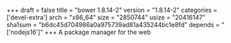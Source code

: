 +++
draft = false
title = "bower 1.8.14-2"
version = "1.8.14-2"
categories = ['devel-extra']
arch = "x86_64"
size = "2850744"
usize = "20416147"
sha1sum = "b6dc45d704986a0a975739ad81a435244bc1e8fd"
depends = "['nodejs16']"
+++
A package manager for the web